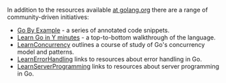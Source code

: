 In addition to the resources available [at golang.org](http://golang.org/doc/#learning) there are a range of community-driven initiatives:

  * [Go By Example](http://gobyexample.com/) - a series of annotated code snippets.
  * [Learn Go in Y minutes](http://learnxinyminutes.com/docs/go/) - a top-to-bottom walkthrough of the language.
  * [LearnConcurrency](http://github.com/golang/go/wiki/LearnConcurrency) outlines a course of study of Go's concurrency model and patterns.
  * [LearnErrorHandling](http://github.com/golang/go/wiki/LearnErrorHandling) links to resources about error handling in Go.
  * [LearnServerProgramming](http://github.com/golang/go/wiki/LearnServerProgramming) links to resources about server programming in Go.
